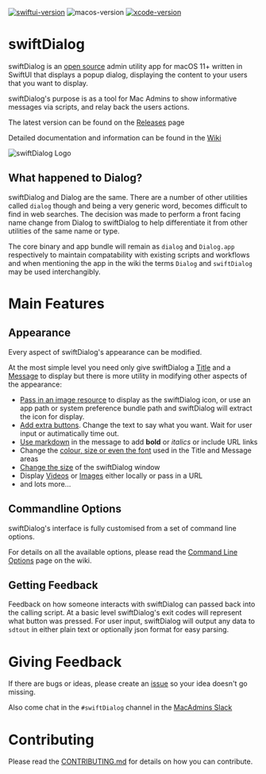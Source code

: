 [![swiftui-version](https://img.shields.io/badge/SwiftUI-2.0-brightgreen)](https://developer.apple.com/documentation/swiftui) ![macos-version](https://img.shields.io/badge/macOS-11+-blue) [![xcode-version](https://img.shields.io/badge/xcode-13-red)](https://developer.apple.com/xcode/)

# swiftDialog

swiftDialog is an [open source](https://github.com/bartreardon/Dialog/blob/main/LICENSE.md) admin utility app for macOS 11+ written in SwiftUI that displays a popup dialog, displaying the content to your users that you want to display.

swiftDialog's purpose is as a tool for Mac Admins to show informative messages via scripts, and relay back the users actions.

The latest version can be found on the [Releases](https://github.com/bartreardon/Dialog/releases) page

Detailed documentation and information can be found in the [Wiki](https://github.com/bartreardon/Dialog/wiki)

![swiftDialog Logo](https://user-images.githubusercontent.com/3598965/125153263-d1baf780-e195-11eb-92ee-9321aa848ffc.png)

## What happened to Dialog?

swiftDialog and Dialog are the same. There are a number of other utilities called `dialog` though and being a very generic word, becomes difficult to find in web searches. The decision was made to perform a front facing name change from Dialog to swiftDialog to help differentiate it from other utilities of the same name or type. 

The core binary and app bundle will remain as `dialog` and `Dialog.app` respectively to maintain compatability with existing scripts and workflows and when mentioning the app in the wiki the terms `Dialog` and `swiftDialog` may be used interchangibly. 

# Main Features

## Appearance
Every aspect of swiftDialog's appearance can be modified.

At the most simple level you need only give swiftDialog a [Title](https://github.com/bartreardon/Dialog/wiki/Customising-the-Title) and a [Message](https://github.com/bartreardon/Dialog/wiki/Customising-the-Message-area) to display but there is more utility in modifying other aspects of the appearance:
 * [Pass in an image resource](https://github.com/bartreardon/Dialog/wiki/Customising-the-Icon) to display as the swiftDialog icon, or use an app path or system preference bundle path and swiftDialog will extract the icon for display.
 * [Add extra buttons](https://github.com/bartreardon/Dialog/wiki/Buttons-and-button-behaviour). Change the text to say what you want. Wait for user input or autimatically time out.
 * [Use markdown](https://github.com/bartreardon/Dialog/wiki/Customising-the-Message-area#markdown-support-new-from-v150) in the message to add **bold** or _italics_ or include URL links
 * Change the [colour, size or even the font](https://github.com/bartreardon/Dialog/wiki/Customising-the-Title#customising-title-font-properties) used in the Title and Message areas
 * [Change the size](https://github.com/bartreardon/Dialog/wiki/Window-Size-and-Behaviour) of the swiftDialog window
 * Display [Videos](https://github.com/bartreardon/Dialog/wiki/Customising-the-Message-area#displaying-videos-new-from-v180) or [Images](https://github.com/bartreardon/Dialog/wiki/Customising-the-Message-area#displaying-images-new-from-v160) either locally or pass in a URL
 * and lots more...


## Commandline Options

swiftDialog's interface is fully customised from a set of command line options.

For details on all the available options, please read the [Command Line Options](https://github.com/bartreardon/Dialog/wiki/Command-Line-Options) page on the wiki.


## Getting Feedback
Feedback on how someone interacts with swiftDialog can passed back into the calling script. At a basic level swiftDialog's exit codes will represent what button was pressed. For user input, swiftDialog will output any data to `sdtout` in either plain text or optionally json format for easy parsing.


# Giving Feedback
If there are bugs or ideas, please create an [issue](https://github.com/bartreardon/Dialog/issues/new/choose) so your idea doesn't go missing.

Also come chat in the `#swiftDialog` channel in the [MacAdmins Slack](https://www.macadmins.org)

# Contributing

Please read the [CONTRIBUTING.md](https://github.com/bartreardon/Dialog/blob/main/CONTRIBUTING.md) for details on how you can contribute.

<!--
Author: Bart Reardon
Keywords: swift swiftui swiftDialog Dialog utility macadmins apple macos
-->
